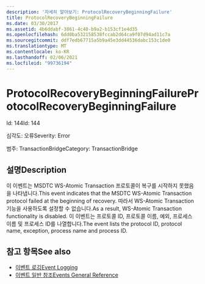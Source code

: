 ```yaml
---
description: '자세히 알아보기: ProtocolRecoveryBeginningFailure'
title: ProtocolRecoveryBeginningFailure
ms.date: 03/30/2017
ms.assetid: 4b6ddabf-3861-4c40-b9a2-b153cf1e4d35
ms.openlocfilehash: 6dd0ba532158538fccab2d64ca9f07d94ad11c7a
ms.sourcegitcommit: ddf7edb67715a5b9a45e3dd44536dabc153c1de0
ms.translationtype: MT
ms.contentlocale: ko-KR
ms.lasthandoff: 02/06/2021
ms.locfileid: "99736194"
---
```

# <a name="protocolrecoverybeginningfailure"></a><span data-ttu-id="e5517-103">ProtocolRecoveryBeginningFailure</span><span class="sxs-lookup"><span data-stu-id="e5517-103">ProtocolRecoveryBeginningFailure</span></span>

<span data-ttu-id="e5517-104">Id: 144</span><span class="sxs-lookup"><span data-stu-id="e5517-104">Id: 144</span></span>  
  
 <span data-ttu-id="e5517-105">심각도: 오류</span><span class="sxs-lookup"><span data-stu-id="e5517-105">Severity: Error</span></span>  
  
 <span data-ttu-id="e5517-106">범주: TransactionBridge</span><span class="sxs-lookup"><span data-stu-id="e5517-106">Category: TransactionBridge</span></span>  
  
## <a name="description"></a><span data-ttu-id="e5517-107">설명</span><span class="sxs-lookup"><span data-stu-id="e5517-107">Description</span></span>  

 <span data-ttu-id="e5517-108">이 이벤트는 MSDTC WS-Atomic Transaction 프로토콜이 복구를 시작하지 못했음을 나타냅니다.</span><span class="sxs-lookup"><span data-stu-id="e5517-108">This event indicates that the MSDTC WS-Atomic Transaction protocol failed at the beginning of recovery.</span></span> <span data-ttu-id="e5517-109">따라서 WS-Atomic Transaction 기능을 사용하도록 설정할 수 없습니다.</span><span class="sxs-lookup"><span data-stu-id="e5517-109">As a result, WS-Atomic Transaction functionality is disabled.</span></span> <span data-ttu-id="e5517-110">이 이벤트는 프로토콜 ID, 프로토콜 이름, 예외, 프로세스 이름 및 프로세스 ID를 나열합니다.</span><span class="sxs-lookup"><span data-stu-id="e5517-110">The event lists the protocol ID, protocol name, exception, process name and process ID.</span></span>  
  
## <a name="see-also"></a><span data-ttu-id="e5517-111">참고 항목</span><span class="sxs-lookup"><span data-stu-id="e5517-111">See also</span></span>

- [<span data-ttu-id="e5517-112">이벤트 로깅</span><span class="sxs-lookup"><span data-stu-id="e5517-112">Event Logging</span></span>](index.md)
- [<span data-ttu-id="e5517-113">이벤트 일반 참조</span><span class="sxs-lookup"><span data-stu-id="e5517-113">Events General Reference</span></span>](events-general-reference.md)
